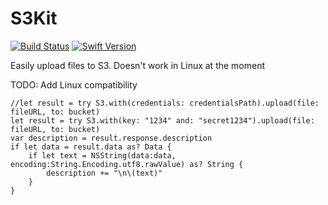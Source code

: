 # S3Kit

[![Build Status][image-1]][1] [![Swift Version][image-2]][2]

Easily upload files to S3\. Doesn't work in Linux at the moment

TODO: Add Linux compatibility

```
//let result = try S3.with(credentials: credentialsPath).upload(file: fileURL, to: bucket)
let result = try S3.with(key: "1234" and: "secret1234").upload(file: fileURL, to: bucket)
var description = result.response.description
if let data = result.data as? Data {
    if let text = NSString(data:data, encoding:String.Encoding.utf8.rawValue) as? String {
        description += "\n\(text)"
    }
}
```
[1]:	https://travis-ci.org/saltzmanjoelh/S3Kit
[2]:	https://swift.org "Swift"

[image-1]:	https://travis-ci.org/saltzmanjoelh/S3Kit.svg?branch=master
[image-2]:	https://img.shields.io/badge/swift-version%204-blue.svg